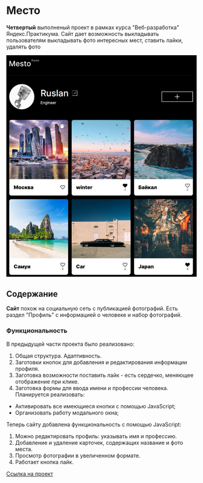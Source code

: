 ﻿# Место
**Четвертый** выполненый проект в рамках курса "Веб-разработка" Яндекс.Практикума. Сайт дает возможность выкладывать пользователям выкладывать фото интересных мест, ставить лайки, удалять фото

![image](https://github.com/R2u1s/mesto-project/blob/main/src/images/mesto.JPG)

## Содержание
**Сайт** похож на социальную сеть с публикацией фотографий. Есть раздел "Профиль" с информацией о человеке и набор фотографий.
### Функциональность
В предыдущей части проекта было реализовано:
1. Общая структура. Адаптивность.
2. Заготовки кнопок для добавления и редактирования информации профиля.
3. Заготовка возможности поставить лайк - есть сердечко, меняющее отображение при клике.
4. Заготовка формы для ввода имени и профессии человека.
Планируется реализовать:
* Активировать все имеющиеся кнопки с помощью JavaScript;
* Организовать работу модального окна;

Теперь сайту добавлена функциональность с помощью JavaScript:
1. Можно редактировать профиль: указывать имя и профессию.
2. Добавление и удаление карточек, содержащих название и фото места.
3. Просмотр фотографии в увеличенном формате.
4. Работает кнопка лайк.

[Ссылка на проект](https://r2u1s.github.io/mesto-project/) 

